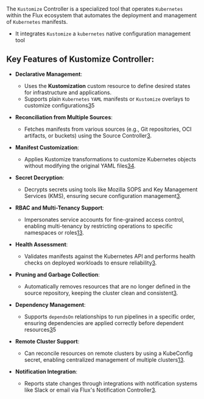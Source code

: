 

The `Kustomize` Controller is a specialized tool that operates `Kubernetes` within the Flux ecosystem that automates the deployment and management of `Kubernetes` manifests. 


- It integrates `Kustomize` a `kubernetes` native configuration management tool

## Key Features of Kustomize Controller:

*  **Declarative Management**:
    
    - Uses the **Kustomization** custom resource to define desired states for infrastructure and applications.
    - Supports plain `Kubernetes` `YAML` manifests or `Kustomize` overlays to customize configurations[3](https://fluxcd.io/flux/components/kustomize/)5
    
    
- **Reconciliation from Multiple Sources**:
    
    - Fetches manifests from various sources (e.g., Git repositories, OCI artifacts, or buckets) using the Source Controller[3](https://fluxcd.io/flux/components/kustomize/).
    
- **Manifest Customization**:
    
    - Applies Kustomize transformations to customize Kubernetes objects without modifying the original YAML files[3](https://fluxcd.io/flux/components/kustomize/)[4](https://kustomize.io).
    
- **Secret Decryption**:
    
    - Decrypts secrets using tools like Mozilla SOPS and Key Management Services (KMS), ensuring secure configuration management[3](https://fluxcd.io/flux/components/kustomize/).
    
- **RBAC and Multi-Tenancy Support**:
    
    - Impersonates service accounts for fine-grained access control, enabling multi-tenancy by restricting operations to specific namespaces or roles[1](https://github.com/fluxcd/kustomize-controller/blob/main/docs/spec/v1/kustomizations.md)[3](https://fluxcd.io/flux/components/kustomize/).
    
- **Health Assessment**:
    
    - Validates manifests against the Kubernetes API and performs health checks on deployed workloads to ensure reliability[3](https://fluxcd.io/flux/components/kustomize/).
    
- **Pruning and Garbage Collection**:
    
    - Automatically removes resources that are no longer defined in the source repository, keeping the cluster clean and consistent[3](https://fluxcd.io/flux/components/kustomize/).
    
- **Dependency Management**:
    
    - Supports `dependsOn` relationships to run pipelines in a specific order, ensuring dependencies are applied correctly before dependent resources[3](https://fluxcd.io/flux/components/kustomize/)5
    
    
- **Remote Cluster Support**:
    
    - Can reconcile resources on remote clusters by using a KubeConfig secret, enabling centralized management of multiple clusters[1](https://github.com/fluxcd/kustomize-controller/blob/main/docs/spec/v1/kustomizations.md)[3](https://fluxcd.io/flux/components/kustomize/).
    
- **Notification Integration**:
    
    - Reports state changes through integrations with notification systems like Slack or email via Flux's Notification Controller[3](https://fluxcd.io/flux/components/kustomize/).